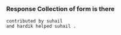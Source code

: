 ### Response Collection of form is there 
```
contributed by suhail 
and hardik helped suhail .

```
